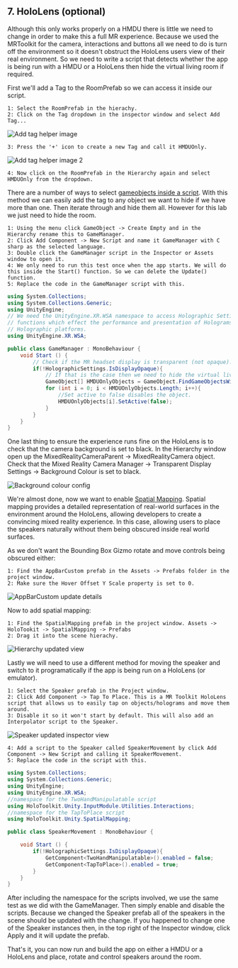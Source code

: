 ## 7. HoloLens (optional)

Although this only works properly on a HMDU there is little we need to change in order to make this a full MR experience. Because we used the MRToolkit for the camera, interactions and buttons all we need to do is turn off the environment so it doesn't obstruct the HoloLens users view of their real environment. So we need to write a script that detects whether the app is being run with a HMDU or a HoloLens then hide the virtual living room if required.

First we'll add a Tag to the RoomPrefab so we can access it inside our script. 

    1: Select the RoomPrefab in the hierachy.
    2: Click on the Tag dropdown in the inspector window and select Add Tag...

![Add tag helper image](img/16.png)

    3: Press the '+' icon to create a new Tag and call it HMDUOnly.

![Add tag helper image 2](img/17.png)

    4: Now click on the RoomPrefab in the Hierarchy again and select HMDUOnly from the dropdown.

There are a number of ways to select [gameobjects inside a script](https://docs.unity3d.com/Manual/ControllingGameObjectsComponents.html). With this method we can easily add the tag to any object we want to hide if we have more than one. Then iterate through and hide them all. However for this lab we just need to hide the room.

    1: Using the menu click GameObject -> Create Empty and in the Hierarchy rename this to GameManager.
    2: Click Add Component -> New Script and name it GameManager with C sharp as the selected language.
    3: Double click the GameManager script in the Inspector or Assets window to open it.
    4: We only need to run this test once when the app starts. We will do this inside the Start() function. So we can delete the Update() function.
    5: Replace the code in the GameManager script with this.

```C#
using System.Collections;
using System.Collections.Generic;
using UnityEngine;
// We need the UnityEngine.XR.WSA namespace to access Holographic Settings which contain 
// functions which effect the performance and presentation of Holograms on Windows 
// Holographic platforms.
using UnityEngine.XR.WSA;

public class GameManager : MonoBehaviour {
    void Start () {
        // Check if the MR headset display is transparent (not opaque).
        if(!HolographicSettings.IsDisplayOpaque){ 
            // If that is the case then we need to hide the virtual living room
            GameObject[] HMDUOnlyObjects = GameObject.FindGameObjectsWithTag("HMDUOnly");
            for (int i = 0; i < HMDUOnlyObjects.Length; i++){
                //Set active to false disables the object.
                HMDUOnlyObjects[i].SetActive(false); 
            }
        }
    }
}
```

One last thing to ensure the experience runs fine on the HoloLens is to check that the camera background is set to black. In the Hierarchy window open up the MixedRealityCameraParent -> MixedRealityCamera object. Check that the Mixed Reality Camera Manager -> Transparent Display Settings -> Background Colour is set to black.

![Background colour config](img/18.png)

We're almost done, now we want to enable [Spatial Mapping](https://docs.microsoft.com/en-us/windows/mixed-reality/spatial-mapping). Spatial mapping provides a detailed representation of real-world surfaces in the environment around the HoloLens, allowing developers to create a convincing mixed reality experience. In this case, allowing users to place the speakers naturally without them being obscured inside real world surfaces.

As we don't want the Bounding Box Gizmo rotate and move controls being obscured either:

    1: Find the AppBarCustom prefab in the Assets -> Prefabs folder in the project window.
    2: Make sure the Hover Offset Y Scale property is set to 0.

![AppBarCustom update details](img/19.png)

Now to add spatial mapping:

    1: Find the SpatialMapping prefab in the project window. Assets -> HoloTookit -> SpatialMapping -> Prefabs
    2: Drag it into the scene hierachy.

![Hierarchy updated view](img/20.png)

Lastly we will need to use a different method for moving the speaker and switch to it programatically if the app is being run on a HoloLens (or emulator). 

    1: Select the Speaker prefab in the Project window.
    2: Click Add Component -> Tap To Place. This is a MR Toolkit HoloLens script that allows us to easily tap on objects/holograms and move them around.
    3: Disable it so it won't start by default. This will also add an Interpolator script to the Speaker.

![Speaker updated inspector view](img/21.png)

    4: Add a script to the Speaker called SpeakerMovement by click Add Component -> New Script and calling it SpeakerMovement.
    5: Replace the code in the script with this.

```C#
using System.Collections;
using System.Collections.Generic;
using UnityEngine;
using UnityEngine.XR.WSA;
//namespace for the TwoHandManipulatable script
using HoloToolkit.Unity.InputModule.Utilities.Interactions;
//namespace for the TapToPlace script
using HoloToolkit.Unity.SpatialMapping;

public class SpeakerMovement : MonoBehaviour {

	void Start () {
		if(!HolographicSettings.IsDisplayOpaque){ 
			GetComponent<TwoHandManipulatable>().enabled = false;
			GetComponent<TapToPlace>().enabled = true;
		}
	}
}
```

After including the namespace for the scripts involved, we use the same test as we did with the GameManager. Then simply enable and disable the scripts. Because we changed the Speaker prefab all of the speakers in the scene should be updated with the change. If you happened to change one of the Speaker instances then, in the top right of the Inspector window, click Apply and it will update the prefab.

That's it, you can now run and build the app on either a HMDU or a HoloLens and place, rotate and control speakers around the room.